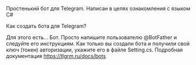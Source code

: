 Простенький бот для Telegram. Написан в целях ознакомления с языком C#  

Как создать бота для Telegram?

Для этого есть... Бот. Просто напишите пользователю @BotFather и следуйте его инструкциям. Как только вы создали бота и получили свой ключ (токен) авторизации, укажите его в файле Setting.cs. Подробная документация https://tlgrm.ru/docs/bots
